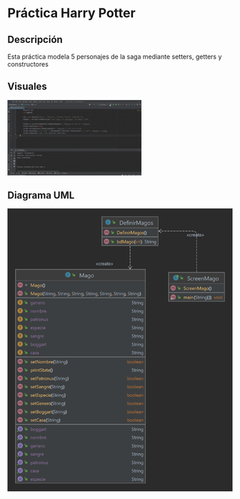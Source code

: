 # Práctica Harry Potter
## Descripción
Esta práctica modela 5 personajes de la saga mediante setters, getters y constructores

## Visuales
<div>
  <img alt="Practica Harry" src="./src/img/harry.gif" width="300" />
</div>

## Diagrama UML
<div>
  <img alt="UML" src="./src/img/uml.png"/>
</div>
